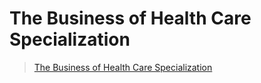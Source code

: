 # The Business of Health Care Specialization

[healthcare]: <https://www.coursera.org/specializations/healthcare-administration-management>

> [The Business of Health Care Specialization][healthcare]
